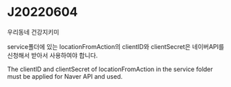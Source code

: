 # J20220604
우리동네 건강지키미

service폴더에 있는 locationFromAction의 clientID와 clientSecret은 네이버API를 신청해서 받아서 사용하여야 합니다.

The clientID and clientSecret of locationFromAction in the service folder must be applied for Naver API and used.
